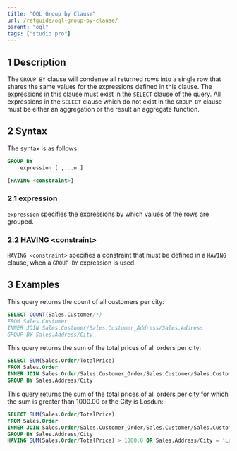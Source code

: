```yaml
---
title: "OQL Group by Clause"
url: /refguide/oql-group-by-clause/
parent: "oql"
tags: ["studio pro"]
---
```


## 1 Description

The `GROUP BY` clause will condense all returned rows into a single row that shares the same values for the expressions defined in this clause. The expressions in this clause must exist in the `SELECT` clause of the query. All expressions in the `SELECT` clause which do not exist in the `GROUP BY` clause must be either an aggregation or the result an aggregate function.

## 2 Syntax

The syntax is as follows:

```sql
GROUP BY
	expression [ ,...n ]

[HAVING <constraint>]
```

### 2.1 expression

`expression` specifies the expressions by which values of the rows are grouped.

### 2.2 HAVING \<constraint\>

`HAVING <constraint>` specifies a constraint that must be defined in a `HAVING` clause, when a `GROUP BY` expression is used.

## 3 Examples

This query returns the count of all customers per city:

```sql
SELECT COUNT(Sales.Customer/*)
FROM Sales.Customer
INNER JOIN Sales.Customer/Sales.Customer_Address/Sales.Address
GROUP BY Sales.Address/City
```

This query returns the sum of the total prices of all orders per city:

```sql
SELECT SUM(Sales.Order/TotalPrice)
FROM Sales.Order
INNER JOIN Sales.Order/Sales.Customer_Order/Sales.Customer/Sales.Customer_Address/Sales.Address
GROUP BY Sales.Address/City
```

This query returns the sum of the total prices of all orders per city for which the sum is greater than 1000.00 or the City is Losdun:

```sql
SELECT SUM(Sales.Order/TotalPrice)
FROM Sales.Order
INNER JOIN Sales.Order/Sales.Customer_Order/Sales.Customer/Sales.Customer_Address/Sales.Address
GROUP BY Sales.Address/City
HAVING SUM(Sales.Order/TotalPrice) > 1000.0 OR Sales.Address/City = 'Losdun'
```

